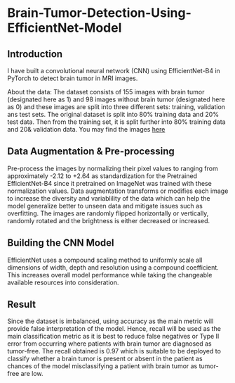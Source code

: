# Brain-Tumor-Detection-Using-EfficientNet-Model

## Introduction
I have built a convolutional neural network (CNN) using EfficientNet-B4 in PyTorch to detect brain tumor in MRI images.

About the data:
The dataset consists of 155 images with brain tumor (designated here as 1) and 98 images without brain tumor (designated here as 0) and these images are split into three different sets: training, validation ans test sets. The original dataset is split into 80% training data and 20% test data. Then from the training set, it is split further into 80% training data and 20& validation data. You may find the images [here](https://www.kaggle.com/datasets/navoneel/brain-mri-images-for-brain-tumor-detection)

## Data Augmentation & Pre-processing
Pre-process the images by normalizing their pixel values to ranging from approximately -2.12 to +2.64 as standardization for the Pretrained EfficientNet-B4 since it pretrained on ImageNet was trained with these normalization values. Data augmentation transforms or modifies each image to increase the diversity and variablility of the data which can help the model generalize better to unseen data and mitigate issues such as overfitting. The images are randomly flipped horizontally or vertically, randomly rotated and the brightness is either decreased or increased.

## Building the CNN Model
EfficientNet uses a compound scaling method to uniformly scale all dimensions of width, depth and resolution using a compound coefficient. This increases overall model performance while taking the changeable available resources into consideration. 

## Result
Since the dataset is imbalanced, using accuracy as the main metric will provide false interpretation of the model. Hence, recall will be used as the main classification metric as it is best to reduce false negatives or Type II error from occurring where patients with brain tumor are diagnosed as tumor-free. The recall obtained is 0.97 which is suitable to be deployed to classify whether a brain tumor is present or absent in the patient as chances of the model misclassifying a patient with brain tumor as tumor-free are low.
